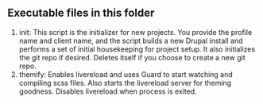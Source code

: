 ## Executable files in this folder

  1. init: This script is the initializer for new projects. You provide the profile name and client name, and the script builds a new Drupal install and performs a set of initial housekeeping for project setup. It also initializes the git repo if desired. Deletes itself if you choose to create a new git repo.
  2. themify: Enables livereload and uses Guard to start watching and compiling scss files. Also starts the livereload server for theming goodness. Disables livereload when process is exited.
